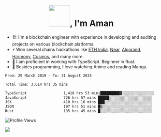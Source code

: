 <h1 align="center"><img src="https://media2.giphy.com/media/v1.Y2lkPTc5MGI3NjExZmx5c2N1N2lkbjg5NnI3ajI2ZXhxZ24yZ3cxcmJibTZrMWZkbjlxaSZlcD12MV9pbnRlcm5hbF9naWZfYnlfaWQmY3Q9Zw/AFdcYElkoNAUE/giphy.webp" width="70">, I'm Aman</h1>

- 🏗️ I'm a blockchain engineer with experience in developing and auditing projects on various blockchain platforms.
- ⚡ Won several chains hackathons like [ETH India](https://devfolio.co/projects/hivm-hybrid-intent-virtual-machine-3ba1), [Near](https://medium.com/encode-club/encode-x-near-hackathon-finale-prizewinners-and-summary-fcf6e409ab07), [Algorand](https://algorand-innovate.hackerearth.com), [Harmony](https://medium.com/harmony-one/winners-of-the-hack-the-horizon-hackathon-ae04f95b71ab), [Cosmos](https://www.hackerearth.com/challenges/hackathon/hackatom-india/), and many more.
- 🌊 I am proficient in working with TypeScript. Beginner in Rust.
- 🍣 Besides programming, I love watching Anime and reading Manga.

<!--START_SECTION:waka-->

```txt
From: 29 March 2019 - To: 31 August 2024

Total Time: 3,614 hrs 35 mins

TypeScript                 1,418 hrs 53 mins█████████▓░░░░░░░░░░░░░░░   39.25 %
JavaScript                 726 hrs 57 mins █████░░░░░░░░░░░░░░░░░░░░   20.11 %
JSX                        410 hrs 16 mins ███░░░░░░░░░░░░░░░░░░░░░░   11.35 %
JSON                       197 hrs 51 mins █▒░░░░░░░░░░░░░░░░░░░░░░░   05.47 %
Rust                       135 hrs 45 mins █░░░░░░░░░░░░░░░░░░░░░░░░   03.76 %
```

<!--END_SECTION:waka-->

![Profile Views](https://komarev.com/ghpvc/?username=amanraj1608&label=Profile%20views&color=0e75b6&style=flat-square)

![](https://hit.yhype.me/github/profile?user_id=42104907)
